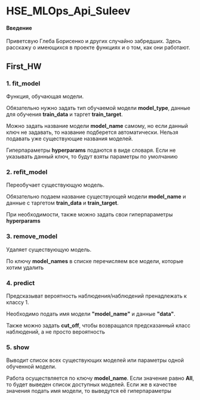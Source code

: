 # HSE_MLOps_Api_Suleev

#### Введение

Приветсвую Глеба Борисенко и других случайно забредших.
Здесь расскажу о имеющихся в проекте функциях и о том, как они работают.

## First_HW

### 1. fit_model
Функция, обучающая модели. 

Обязательно нужно задать тип обучаемой модели **model_type**, 
данные для обучения **train_data** и таргет **train_target**. 

Можно задать название модели **model_name** самому, но если данный ключ 
не задавать, то название подберется автоматически. Нельзя подавать
уже существующие названия моделей.

Гиперпараметры **hyperparams** подаются в виде словаря. Если не указывать
данный ключ, то будут взяты параметры по умолчанию

### 2. refit_model
Переобучает существующую модель.

Обязательно подаем название существующей модели **model_name**
и данные с таргетом **train_data** и **train_target**.

При необходимости, также можно задать свои гиперпараметры **hyperparams** 

### 3. remove_model
Удаляет существующую модель.

По ключу **model_names** в списке перечисляем все модели,
которые хотим удалить

### 4. predict
Предсказыват вероятность наблюдения/наблюдений пренадлежать 
к классу 1.

Необходимо подать имя модели **"model_name"** и данные **"data"**.

Также можно задать **cut_off**, чтобы возвращался 
предсказанный класс наблюдений, а не просто вероятность

### 5. show

Выводит список всех существующих моделей или параметры
одной обученной модели.

Работа осуществляется по ключу **model_name**. Если значение 
равно **All**, то будет выведен список доступных моделей.
Если же в качестве значения подать имя модели, то выведутся
её гиперпараметры
